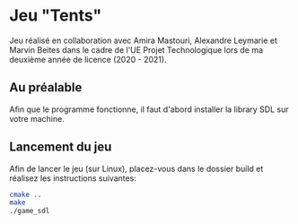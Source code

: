 # Jeu "Tents"
Jeu réalisé en collaboration avec Amira Mastouri, Alexandre Leymarie et Marvin Beites dans le cadre de l'UE Projet Technologique lors de ma deuxième année de licence (2020 - 2021).

## Au préalable
Afin que le programme fonctionne, il faut d'abord installer la library SDL sur votre machine.

## Lancement du jeu
Afin de lancer le jeu (sur Linux), placez-vous dans le dossier build et réalisez les instructions suivantes: 

  ```sh
  cmake ..
  make
  ./game_sdl
  ```
